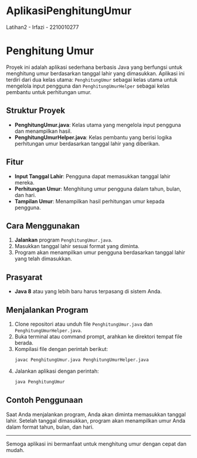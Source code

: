 # AplikasiPenghitungUmur
Latihan2 - Irfazi - 2210010277

# Penghitung Umur

Proyek ini adalah aplikasi sederhana berbasis Java yang berfungsi untuk menghitung umur berdasarkan tanggal lahir yang dimasukkan. Aplikasi ini terdiri dari dua kelas utama: `PenghitungUmur` sebagai kelas utama untuk mengelola input pengguna dan `PenghitungUmurHelper` sebagai kelas pembantu untuk perhitungan umur.

## Struktur Proyek

- **PenghitungUmur.java**: Kelas utama yang mengelola input pengguna dan menampilkan hasil.
- **PenghitungUmurHelper.java**: Kelas pembantu yang berisi logika perhitungan umur berdasarkan tanggal lahir yang diberikan.

## Fitur

- **Input Tanggal Lahir**: Pengguna dapat memasukkan tanggal lahir mereka.
- **Perhitungan Umur**: Menghitung umur pengguna dalam tahun, bulan, dan hari.
- **Tampilan Umur**: Menampilkan hasil perhitungan umur kepada pengguna.

## Cara Menggunakan

1. **Jalankan** program `PenghitungUmur.java`.
2. Masukkan tanggal lahir sesuai format yang diminta.
3. Program akan menampilkan umur pengguna berdasarkan tanggal lahir yang telah dimasukkan.

## Prasyarat

- **Java 8** atau yang lebih baru harus terpasang di sistem Anda.

## Menjalankan Program

1. Clone repositori atau unduh file `PenghitungUmur.java` dan `PenghitungUmurHelper.java`.
2. Buka terminal atau command prompt, arahkan ke direktori tempat file berada.
3. Kompilasi file dengan perintah berikut:
    ```bash
    javac PenghitungUmur.java PenghitungUmurHelper.java
    ```
4. Jalankan aplikasi dengan perintah:
    ```bash
    java PenghitungUmur
    ```

## Contoh Penggunaan

Saat Anda menjalankan program, Anda akan diminta memasukkan tanggal lahir. Setelah tanggal dimasukkan, program akan menampilkan umur Anda dalam format tahun, bulan, dan hari.

---

Semoga aplikasi ini bermanfaat untuk menghitung umur dengan cepat dan mudah.

